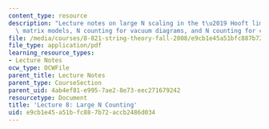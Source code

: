 ```yaml
---
content_type: resource
description: "Lecture notes on large N scaling in the t\u2019 Hooft limit of quantum\
  \ matrix models, N counting for vacuum diagrams, and N counting for correlators."
file: /media/courses/8-821-string-theory-fall-2008/e9cb1e45a51bfc887b72accb2486d034_lecture08.pdf
file_type: application/pdf
learning_resource_types:
- Lecture Notes
ocw_type: OCWFile
parent_title: Lecture Notes
parent_type: CourseSection
parent_uid: 4ab4ef81-e995-7ae2-8e73-eec271679242
resourcetype: Document
title: 'Lecture 8: Large N Counting'
uid: e9cb1e45-a51b-fc88-7b72-accb2486d034
---
```

